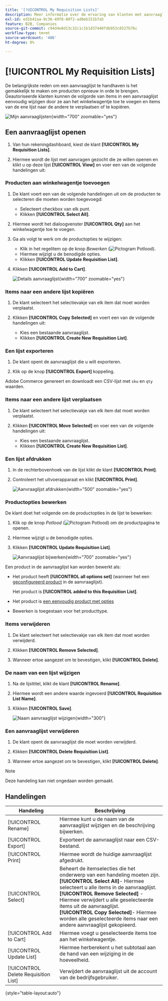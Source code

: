 ```yaml
---
title: '[!UICONTROL My Requisition Lists]'
description: Meer informatie over de ervaring van klanten met aanvraaglijsten, die beschikbaar is in het dashboard van hun account.
exl-id: ed1b41aa-9c36-49f8-80f2-ad0eb151b7a5
feature: B2B, Companies
source-git-commit: c94d4e8d13c32c1c1b1d37440fdb953c8527b76c
workflow-type: tm+mt
source-wordcount: '486'
ht-degree: 0%

---
```


# [!UICONTROL My Requisition Lists]

De belangrijkste reden om een aanvraaglijst te handhaven is het gemakkelijk te maken om producten opnieuw in orde te brengen. Geautoriseerde klanten kunnen de volgorde van items in een aanvraaglijst eenvoudig wijzigen door ze aan het winkelwagentje toe te voegen en items van de ene lijst naar de andere te verplaatsen of te kopiëren.

![Mijn aanvraaglijsten](./assets/account-dashboard-my-requisition-lists.png){width="700" zoomable="yes"}

## Een aanvraaglijst openen

1. Van hun rekeningdashboard, kiest de klant **[!UICONTROL My Requisition Lists]**.

1. Hiermee wordt de lijst met aanvragen gezocht die ze willen openen en klikt u op deze lijst **[!UICONTROL View]** en voer een van de volgende handelingen uit:

### Producten aan winkelwagentje toevoegen

1. De klant voert een van de volgende handelingen uit om de producten te selecteren die moeten worden toegevoegd:

   - Selecteert checkbox van elk punt.
   - Klikken **[!UICONTROL Select All]**.

1. Hiermee wordt het dialoogvenster **[!UICONTROL Qty]** aan het winkelwagentje toe te voegen.

1. Ga als volgt te werk om de productopties te wijzigen:

   - Klik in het regelitem op de knop _Bewerken_ (![Pictogram Potlood](../assets/icon-edit-pencil.png)).
   - Hiermee wijzigt u de benodigde opties.
   - Klikken **[!UICONTROL Update Requisition List]**.

1. Klikken **[!UICONTROL Add to Cart]**.

   ![Details aanvraaglijst](./assets/requisition-list-view.png){width="700" zoomable="yes"}

### Items naar een andere lijst kopiëren

1. De klant selecteert het selectievakje van elk item dat moet worden verplaatst.

1. Klikken **[!UICONTROL Copy Selected]** en voert een van de volgende handelingen uit:

   - Kies een bestaande aanvraaglijst.
   - Klikken **[!UICONTROL Create New Requisition List]**.

### Een lijst exporteren

1. De klant opent de aanvraaglijst die u wilt exporteren.

1. Klik op de knop **[!UICONTROL Export]** koppeling.

Adobe Commerce genereert en downloadt een CSV-lijst met `sku` en `qty` waarden.

### Items naar een andere lijst verplaatsen

1. De klant selecteert het selectievakje van elk item dat moet worden verplaatst.

1. Klikken **[!UICONTROL Move Selected]** en voer een van de volgende handelingen uit:

   - Kies een bestaande aanvraaglijst.
   - Klikken **[!UICONTROL Create New Requisition List]**.

### Een lijst afdrukken

1. In de rechterbovenhoek van de lijst klikt de klant **[!UICONTROL Print]**.

1. Controleert het uitvoerapparaat en klikt **[!UICONTROL Print]**.

   ![Aanvraaglijst afdrukken](./assets/requisition-list-print.png){width="500" zoomable="yes"}

### Productopties bewerken

De klant doet het volgende om de productopties in de lijst te bewerken:

1. Klik op de knop _Potlood_ (![Pictogram Potlood](../assets/icon-edit-pencil.png)) om de productpagina te openen.

1. Hiermee wijzigt u de benodigde opties.

1. Klikken **[!UICONTROL Update Requisition List]**.

   ![Aanvraaglijst bijwerken](./assets/requisition-list-update.png){width="700" zoomable="yes"}

Een product in de aanvraaglijst kan worden bewerkt als:

- Het product heeft **[!UICONTROL all options set]** (wanneer het een [geconfigureerd product](../catalog/product-create-configurable.md) in de aanvraaglijst).

  Het product is **[!UICONTROL added to this Requisition List]**.

- Het product is [een eenvoudig product met opties](../catalog/settings-advanced-custom-options.md)

- Bewerken is toegestaan voor het producttype.

### Items verwijderen

1. De klant selecteert het selectievakje van elk item dat moet worden verwijderd.

1. Klikken **[!UICONTROL Remove Selected]**.

1. Wanneer ertoe aangezet om te bevestigen, klikt **[!UICONTROL Delete]**.

### De naam van een lijst wijzigen

1. Na de lijsttitel, klikt de klant **[!UICONTROL Rename]**.

1. Hiermee wordt een andere waarde ingevoerd **[!UICONTROL Requisition List Name]**.

1. Klikken **[!UICONTROL Save]**.

   ![Naam aanvraaglijst wijzigen](./assets/requisition-list-rename.png){width="300"}


### Een aanvraaglijst verwijderen

1. De klant opent de aanvraaglijst die moet worden verwijderd.

1. Klikken **[!UICONTROL Delete Requisition List]**.

1. Wanneer ertoe aangezet om te bevestigen, klikt **[!UICONTROL Delete]**.

>[!NOTE]
>
>Deze handeling kan niet ongedaan worden gemaakt.

## Handelingen

| Handeling | Beschrijving |
|--- |--- |
| [!UICONTROL Rename] | Hiermee kunt u de naam van de aanvraaglijst wijzigen en de beschrijving bijwerken. |
| [!UICONTROL Export] | Exporteert de aanvraaglijst naar een CSV-bestand. |
| [!UICONTROL Print] | Hiermee wordt de huidige aanvraaglijst afgedrukt. |
| [!UICONTROL Select] | Beheert de itemselecties die het onderwerp van een handeling moeten zijn. <br/>**[!UICONTROL Select All]**- Hiermee selecteert u alle items in de aanvraaglijst.<br/>**[!UICONTROL Remove Selected]** - Hiermee verwijdert u alle geselecteerde items uit de aanvraaglijst. <br/>**[!UICONTROL Copy Selected]**- Hiermee worden alle geselecteerde items naar een andere aanvraaglijst gekopieerd. |
| [!UICONTROL Add to Cart] | Hiermee voegt u geselecteerde items toe aan het winkelwagentje. |
| [!UICONTROL Update List] | Hiermee herberekent u het subtotaal aan de hand van een wijziging in de hoeveelheid. |
| [!UICONTROL Delete Requisition List] | Verwijdert de aanvraaglijst uit de account van de bedrijfsgebruiker. |

{style="table-layout:auto"}
